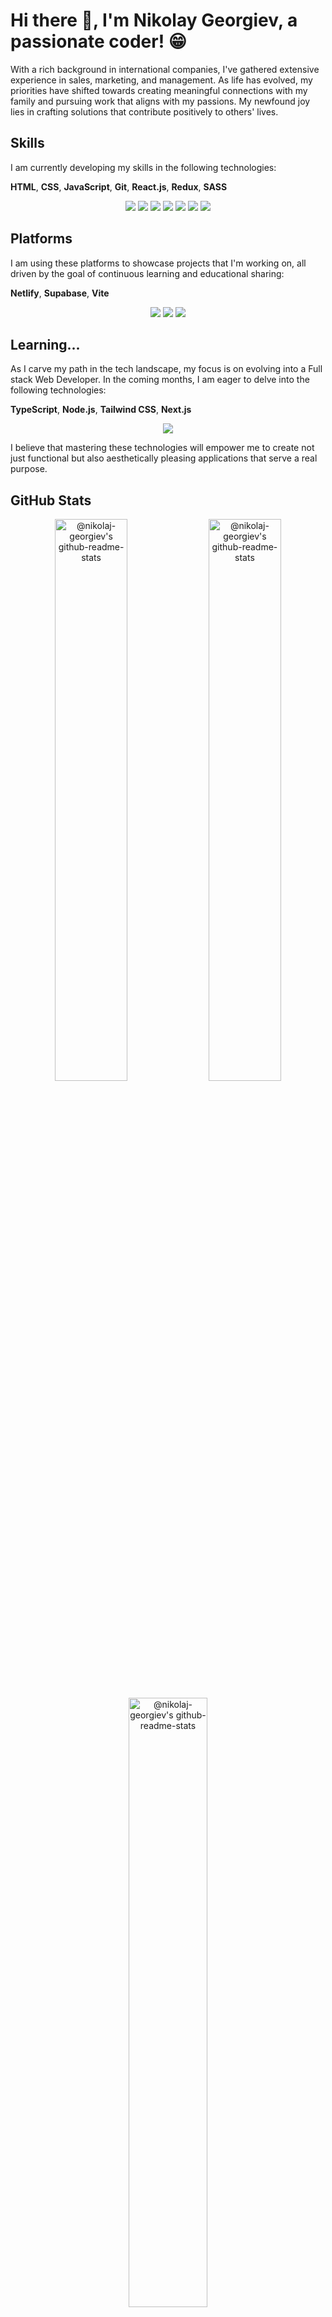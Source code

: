 # Hi there 👋, I'm Nikolay Georgiev, a passionate coder! 😁

With a rich background in international companies, I've gathered extensive experience in sales, marketing, and management. As life has evolved, my priorities have shifted towards creating meaningful connections with my family and pursuing work that aligns with my passions. My newfound joy lies in crafting solutions that contribute positively to others' lives.


## Skills
I am currently developing my skills in the following technologies:

**HTML**, **CSS**, **JavaScript**, **Git**, **React.js**, **Redux**, **SASS**
<p align="center">
  <a href="https://developer.mozilla.org/en-US/docs/Web/HTML" target="_blank"><img src="https://skillicons.dev/icons?i=html&theme=dark&perline=5" /></a>
  <a href="https://css-tricks.com/" target="_blank"><img src="https://skillicons.dev/icons?i=css&theme=dark" /></a>
  <a href="https://developer.mozilla.org/en-US/docs/Web/JavaScript" target="_blank"><img src="https://skillicons.dev/icons?i=js&theme=dark" /></a>
  <a href="https://git-scm.com/" target="_blank"><img src="https://skillicons.dev/icons?i=git&theme=dark" /></a>
  <a href="https://react.dev/" target="_blank"><img src="https://skillicons.dev/icons?i=react&theme=dark" /></a>
  <a href="https://redux-toolkit.js.org/" target="_blank"><img src="https://skillicons.dev/icons?i=redux&theme=dark" /></a>
  <a href="https://sass-lang.com/" target="_blank"><img src="https://skillicons.dev/icons?i=sass&theme=dark" /></a>
</p>

## Platforms
I am using these platforms to showcase projects that I'm working on, all driven by the goal of continuous learning and educational sharing:

**Netlify**, **Supabase**, **Vite**
<p align="center">
  <a href="https://www.netlify.com" target="_blank"><img src="https://skillicons.dev/icons?i=netlify&theme=dark&perline=3" /></a>
  <a href="https://supabase.com" target="_blank"><img src="https://skillicons.dev/icons?i=supabase&theme=dark&perline=3" /></a>
  <a href="https://vitejs.dev" target="_blank"><img src="https://skillicons.dev/icons?i=vite&theme=dark&perline=3" /></a>
</p>

## Learning...
As I carve my path in the tech landscape, my focus is on evolving into a Full stack Web Developer. In the coming months, I am eager to delve into the following technologies:

**TypeScript**, **Node.js**, **Tailwind CSS**, **Next.js**
<p align="center">
  <a href="https://skillicons.dev">
    <img src="https://skillicons.dev/icons?i=ts,nodejs,tailwind,nextjs&theme=dark&perline=4" />
  </a>
</p>

I believe that mastering these technologies will empower me to create not just functional but also aesthetically pleasing applications that serve a real purpose.

## GitHub Stats
<p align="center">
<a href="https://github.com/nikolaj-georgiev?tab=repositories"><img align="center"  width="48%" src="https://github-readme-streak-stats.herokuapp.com?user=nikolaj-georgiev&theme=gotham&show_icons=true&count_private=true&hide_border=true&date_format=M%20j%5B%2C%20Y%5D" alt="@nikolaj-georgiev's github-readme-stats"/></a>
<a href="https://github.com/nikolaj-georgiev?tab=repositories"><img align="center" width="48%" src="https://github-readme-stats-one-bice.vercel.app/api?username=nikolaj-georgiev&theme=gotham&show_icons=true&count_private=true&hide_border=true&role=OWNER,ORGANIZATION_MEMBER,COLLABORATOR"  alt="@nikolaj-georgiev's github-readme-stats"/></a>
</p>
<p align="center">
<a href="https://github.com/nikolaj-georgiev?tab=repositories"><img align="center" width="50%" src="https://github-readme-stats.vercel.app/api/top-langs/?username=nikolaj-georgiev&layout=compact&theme=gotham&hide_border=true" alt="@nikolaj-georgiev's github-readme-stats"/></a>
</p>

<!--
**NGNikolay/NGNikolay** is a ✨ _special_ ✨ repository because its `README.md` (this file) appears on your GitHub profile.

Here are some ideas to get you started:

- 🔭 I’m currently working on ...
- 🌱 I’m currently learning front-end developement
- 👯 I’m looking to collaborate on ...
- 🤔 I’m looking for help with ...
- 💬 Ask me about ...
- 📫 How to reach me: ...
- 😄 Pronouns: ...
- ⚡ Fun fact: ...
-->
